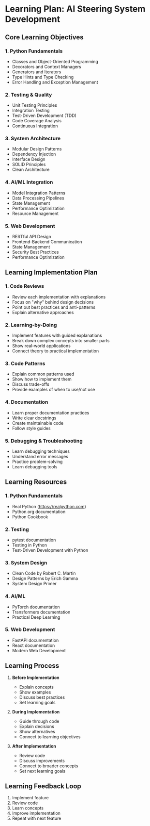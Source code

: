 # Learning Plan: AI Steering System Development

## Core Learning Objectives

### 1. Python Fundamentals
- Classes and Object-Oriented Programming
- Decorators and Context Managers
- Generators and Iterators
- Type Hints and Type Checking
- Error Handling and Exception Management

### 2. Testing & Quality
- Unit Testing Principles
- Integration Testing
- Test-Driven Development (TDD)
- Code Coverage Analysis
- Continuous Integration

### 3. System Architecture
- Modular Design Patterns
- Dependency Injection
- Interface Design
- SOLID Principles
- Clean Architecture

### 4. AI/ML Integration
- Model Integration Patterns
- Data Processing Pipelines
- State Management
- Performance Optimization
- Resource Management

### 5. Web Development
- RESTful API Design
- Frontend-Backend Communication
- State Management
- Security Best Practices
- Performance Optimization

## Learning Implementation Plan

### 1. Code Reviews
- Review each implementation with explanations
- Focus on "why" behind design decisions
- Point out best practices and anti-patterns
- Explain alternative approaches

### 2. Learning-by-Doing
- Implement features with guided explanations
- Break down complex concepts into smaller parts
- Show real-world applications
- Connect theory to practical implementation

### 3. Code Patterns
- Explain common patterns used
- Show how to implement them
- Discuss trade-offs
- Provide examples of when to use/not use

### 4. Documentation
- Learn proper documentation practices
- Write clear docstrings
- Create maintainable code
- Follow style guides

### 5. Debugging & Troubleshooting
- Learn debugging techniques
- Understand error messages
- Practice problem-solving
- Learn debugging tools

## Learning Resources

### 1. Python Fundamentals
- Real Python (https://realpython.com)
- Python.org documentation
- Python Cookbook

### 2. Testing
- pytest documentation
- Testing in Python
- Test-Driven Development with Python

### 3. System Design
- Clean Code by Robert C. Martin
- Design Patterns by Erich Gamma
- System Design Primer

### 4. AI/ML
- PyTorch documentation
- Transformers documentation
- Practical Deep Learning

### 5. Web Development
- FastAPI documentation
- React documentation
- Modern Web Development

## Learning Process

1. **Before Implementation**
   - Explain concepts
   - Show examples
   - Discuss best practices
   - Set learning goals

2. **During Implementation**
   - Guide through code
   - Explain decisions
   - Show alternatives
   - Connect to learning objectives

3. **After Implementation**
   - Review code
   - Discuss improvements
   - Connect to broader concepts
   - Set next learning goals

## Learning Feedback Loop
1. Implement feature
2. Review code
3. Learn concepts
4. Improve implementation
5. Repeat with next feature